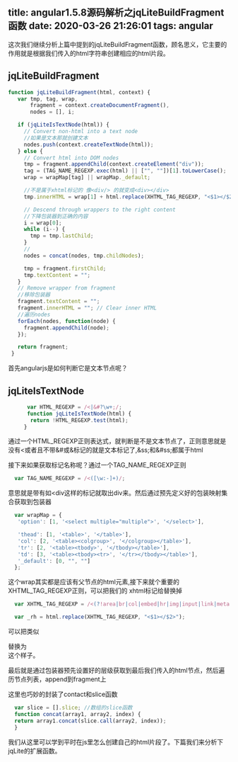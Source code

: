 title: angular1.5.8源码解析之jqLiteBuildFragment函数
date: 2020-03-26 21:26:01
tags: angular
---

这次我们继续分析上篇中提到的jqLiteBuildFragment函数，顾名思义，它主要的作用就是根据我们传入的html字符串创建相应的html片段。

## jqLiteBuildFragment
```js
function jqLiteBuildFragment(html, context) {
   var tmp, tag, wrap,
       fragment = context.createDocumentFragment(),
       nodes = [], i;

   if (jqLiteIsTextNode(html)) {
     // Convert non-html into a text node
     //如果是文本那就创建文本
     nodes.push(context.createTextNode(html));
   } else {
     // Convert html into DOM nodes
     tmp = fragment.appendChild(context.createElement("div"));
     tag = (TAG_NAME_REGEXP.exec(html) || ["", ""])[1].toLowerCase();
     wrap = wrapMap[tag] || wrapMap._default;

     //不是属于xhtml标记的 像<div/> 的就变成<div></div>
     tmp.innerHTML = wrap[1] + html.replace(XHTML_TAG_REGEXP, "<$1></$2>") + wrap[2];

     // Descend through wrappers to the right content
     //下降包装器到正确的内容
     i = wrap[0];
     while (i--) {
       tmp = tmp.lastChild;
     }
     //
     nodes = concat(nodes, tmp.childNodes);

     tmp = fragment.firstChild;
     tmp.textContent = "";
   }
   // Remove wrapper from fragment
   //移除包装器
   fragment.textContent = "";
   fragment.innerHTML = ""; // Clear inner HTML
   //遍历nodes
   forEach(nodes, function(node) {
     fragment.appendChild(node);
   });

   return fragment;
 }
```

首先angularjs是如何判断它是文本节点呢？

## jqLiteIsTextNode

```js
      var HTML_REGEXP = /<|&#?\w+;/;
      function jqLiteIsTextNode(html) {
       return !HTML_REGEXP.test(html);
     }
```

通过一个HTML_REGEXP正则表达式，就判断是不是文本节点了，正则意思就是没有<或者且不带&#或&标记的就是文本标记了,&ss;和&#ss;都属于html

接下来如果获取标记名称呢？通过一个TAG_NAME_REGEXP正则
```js
  var TAG_NAME_REGEXP = /<([\w:-]+)/;
```

意思就是带有如<div这样的标记就取出div来。然后通过预先定义好的包装映射集合获取到包装器

```js
  var wrapMap = {
   'option': [1, '<select multiple="multiple">', '</select>'],

   'thead': [1, '<table>', '</table>'],
   'col': [2, '<table><colgroup>', '</colgroup></table>'],
   'tr': [2, '<table><tbody>', '</tbody></table>'],
   'td': [3, '<table><tbody><tr>', '</tr></tbody></table>'],
   '_default': [0, "", ""]
  };
```

这个wrap其实都是应该有父节点的html元素,接下来就个重要的XHTML_TAG_REGEXP正则，可以把我们的
xhtml标记给替换掉
```js
  var XHTML_TAG_REGEXP = /<(?!area|br|col|embed|hr|img|input|link|meta|param)(([\w:-]+)[^>]*)\/>/gi;

  var _rh = html.replace(XHTML_TAG_REGEXP, "<$1></$2>");
```
可以把类似<td><div/></td> 替换为<td><div></div></td>这个样子。

最后就是通过包装器预先设置好的层级获取到最后我们传入的html节点，然后遍历节点列表，append到fragment上

这里也巧妙的封装了contact和slice函数

```js
  var slice = [].slice; //数组的slice函数
  function concat(array1, array2, index) {
  return array1.concat(slice.call(array2, index));
  }
```

我们从这里可以学到平时在js里怎么创建自己的html片段了。下篇我们来分析下jqLite的扩展函数。
